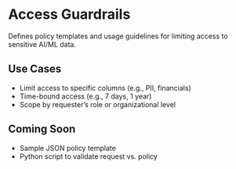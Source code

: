 # Access Guardrails

Defines policy templates and usage guidelines for limiting access to sensitive AI/ML data.

## Use Cases
- Limit access to specific columns (e.g., PII, financials)
- Time-bound access (e.g., 7 days, 1 year)
- Scope by requester’s role or organizational level

## Coming Soon
- Sample JSON policy template
- Python script to validate request vs. policy

